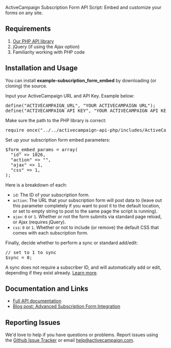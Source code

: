 ActiveCampaign Subscription Form API Script: Embed and customize your forms on any site.

## Requirements

1. [Our PHP API library](https://github.com/ActiveCampaign/activecampaign-api-php)
2. jQuery (if using the Ajax option)
3. Familiarity working with PHP code

## Installation and Usage

You can install **example-subscription_form_embed** by downloading (or cloning) the source.

Input your ActiveCampaign URL and API Key. Example below:

<pre>
define("ACTIVECAMPAIGN_URL", "YOUR ACTIVECAMPAIGN URL");
define("ACTIVECAMPAIGN_API_KEY", "YOUR ACTIVECAMPAIGN API KEY");
</pre>

Make sure the path to the PHP library is correct:

<pre>
require_once("../../activecampaign-api-php/includes/ActiveCampaign.class.php");
</pre>

Set up your subscription form embed parameters:

<pre>
$form_embed_params = array(
  "id" => 1026,
  "action" => "",
  "ajax" => 1,
  "css" => 1,
);
</pre>

Here is a breakdown of each:

* `id`: The ID of your subscription form.
* `action`: The URL that your subscription form will post data to (leave out this parameter completely if you want to post it to the default location, or set to empty string to post to the same page the script is running).
* `ajax`: `0` or `1`. Whether or not the form submits via standard page reload, or Ajax (requires jQuery).
* `css`: `0` or `1`. Whether or not to include (or remove) the default CSS that comes with each subscription form.

Finally, decide whether to perform a sync or standard add/edit:

<pre>
// set to 1 to sync
$sync = 0;
</pre>

A sync does not require a subscriber ID, and will automatically add or edit, depending if they exist already. [Learn more](http://www.activecampaign.com/blog/sync-subscribers-with-our-api/).

## Documentation and Links

* [Full API documentation](http://activecampaign.com/api)
* [Blog post: Advanced Subscription Form Integration](http://www.activecampaign.com/blog/advanced-subscription-form-integration/)

## Reporting Issues

We'd love to help if you have questions or problems. Report issues using the [Github Issue Tracker](https://github.com/ActiveCampaign/example-subscription_form_embed/issues) or email help@activecampaign.com.